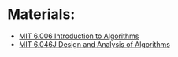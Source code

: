 # Materials:
- [MIT 6.006 Introduction to Algorithms](courses/mit_6006.md)
- [MIT 6.046J Design and Analysis of Algorithms](courses/mit_6046.md)

